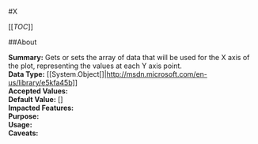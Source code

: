#X

[[_TOC_]]

##About

**Summary:**  Gets or sets the array of data that will be used for the X axis of the plot, representing the values at each Y axis point.   
**Data Type:** [[System.Object[]|http://msdn.microsoft.com/en-us/library/e5kfa45b]]  
**Accepted Values:**   
**Default Value:** []  
**Impacted Features:**   
**Purpose:**   
**Usage:**   
**Caveats:**   

